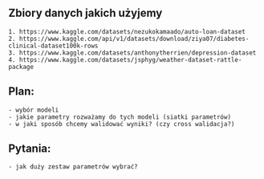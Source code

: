 ## Zbiory danych jakich użyjemy
    1. https://www.kaggle.com/datasets/nezukokamaado/auto-loan-dataset
    2. https://www.kaggle.com/api/v1/datasets/download/ziya07/diabetes-clinical-dataset100k-rows
    3. https://www.kaggle.com/datasets/anthonytherrien/depression-dataset
    4. https://www.kaggle.com/datasets/jsphyg/weather-dataset-rattle-package

## Plan:
    - wybór modeli
    - jakie parametry rozważamy do tych modeli (siatki parametrów)
    - w jaki sposób chcemy walidować wyniki? (czy cross walidacja?)

## Pytania:
    - jak duży zestaw parametrów wybrać?